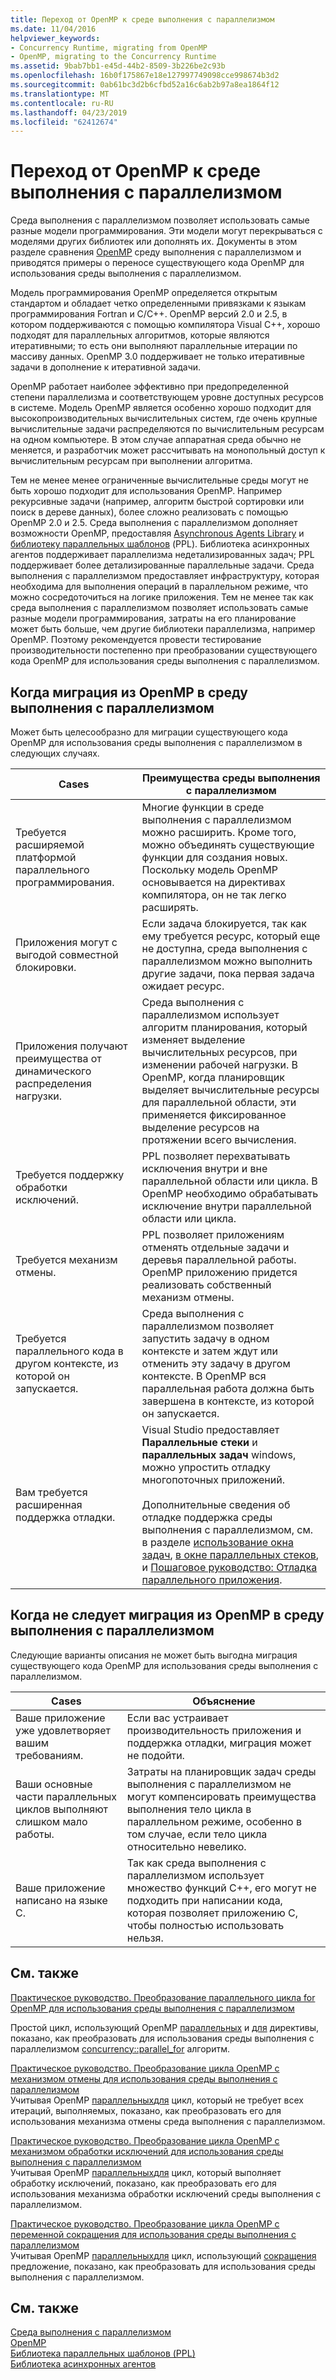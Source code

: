 ```yaml
---
title: Переход от OpenMP к среде выполнения с параллелизмом
ms.date: 11/04/2016
helpviewer_keywords:
- Concurrency Runtime, migrating from OpenMP
- OpenMP, migrating to the Concurrency Runtime
ms.assetid: 9bab7bb1-e45d-44b2-8509-3b226be2c93b
ms.openlocfilehash: 16b0f175867e18e127997749098cce998674b3d2
ms.sourcegitcommit: 0ab61bc3d2b6cfbd52a16c6ab2b97a8ea1864f12
ms.translationtype: MT
ms.contentlocale: ru-RU
ms.lasthandoff: 04/23/2019
ms.locfileid: "62412674"
---
```

# <a name="migrating-from-openmp-to-the-concurrency-runtime"></a>Переход от OpenMP к среде выполнения с параллелизмом

Среда выполнения с параллелизмом позволяет использовать самые разные модели программирования. Эти модели могут перекрываться с моделями других библиотек или дополнять их. Документы в этом разделе сравнения [OpenMP](../../parallel/concrt/comparing-the-concurrency-runtime-to-other-concurrency-models.md#openmp) среду выполнения с параллелизмом и приводятся примеры о переносе существующего кода OpenMP для использования среды выполнения с параллелизмом.

Модель программирования OpenMP определяется открытым стандартом и обладает четко определенными привязками к языкам программирования Fortran и C/C++. OpenMP версий 2.0 и 2.5, в котором поддерживаются с помощью компилятора Visual C++, хорошо подходят для параллельных алгоритмов, которые являются итеративными; то есть они выполняют параллельные итерации по массиву данных. OpenMP 3.0 поддерживает не только итеративные задачи в дополнение к итеративной задачи.

OpenMP работает наиболее эффективно при предопределенной степени параллелизма и соответствующем уровне доступных ресурсов в системе. Модель OpenMP является особенно хорошо подходит для высокопроизводительных вычислительных систем, где очень крупные вычислительные задачи распределяются по вычислительным ресурсам на одном компьютере. В этом случае аппаратная среда обычно не меняется, и разработчик может рассчитывать на монопольный доступ к вычислительным ресурсам при выполнении алгоритма.

Тем не менее менее ограниченные вычислительные среды могут не быть хорошо подходит для использования OpenMP. Например рекурсивные задачи (например, алгоритм быстрой сортировки или поиск в дереве данных), более сложно реализовать с помощью OpenMP 2.0 и 2.5. Среда выполнения с параллелизмом дополняет возможности OpenMP, предоставляя [Asynchronous Agents Library](../../parallel/concrt/asynchronous-agents-library.md) и [библиотеку параллельных шаблонов](../../parallel/concrt/parallel-patterns-library-ppl.md) (PPL). Библиотека асинхронных агентов поддерживает параллелизма недетализированных задач; PPL поддерживает более детализированные параллельные задачи. Среда выполнения с параллелизмом предоставляет инфраструктуру, которая необходима для выполнения операций в параллельном режиме, что можно сосредоточиться на логике приложения. Тем не менее так как среда выполнения с параллелизмом позволяет использовать самые разные модели программирования, затраты на его планирование может быть больше, чем другие библиотеки параллелизма, например OpenMP. Поэтому рекомендуется провести тестирование производительности постепенно при преобразовании существующего кода OpenMP для использования среды выполнения с параллелизмом.

## <a name="when-to-migrate-from-openmp-to-the-concurrency-runtime"></a>Когда миграция из OpenMP в среду выполнения с параллелизмом

Может быть целесообразно для миграции существующего кода OpenMP для использования среды выполнения с параллелизмом в следующих случаях.

|Cases|Преимущества среды выполнения с параллелизмом|
|-----------|-------------------------------------------|
|Требуется расширяемой платформой параллельного программирования.|Многие функции в среде выполнения с параллелизмом можно расширить. Кроме того, можно объединять существующие функции для создания новых. Поскольку модель OpenMP основывается на директивах компилятора, он не так легко расширять.|
|Приложения могут с выгодой совместной блокировки.|Если задача блокируется, так как ему требуется ресурс, который еще не доступна, среда выполнения с параллелизмом можно выполнить другие задачи, пока первая задача ожидает ресурс.|
|Приложения получают преимущества от динамического распределения нагрузки.|Среда выполнения с параллелизмом использует алгоритм планирования, который изменяет выделение вычислительных ресурсов, при изменении рабочей нагрузки. В OpenMP, когда планировщик выделяет вычислительные ресурсы для параллельной области, эти применяется фиксированное выделение ресурсов на протяжении всего вычисления.|
|Требуется поддержку обработки исключений.|PPL позволяет перехватывать исключения внутри и вне параллельной области или цикла. В OpenMP необходимо обрабатывать исключение внутри параллельной области или цикла.|
|Требуется механизм отмены.|PPL позволяет приложениям отменять отдельные задачи и деревья параллельной работы. OpenMP приложению придется реализовать собственный механизм отмены.|
|Требуется параллельного кода в другом контексте, из которой он запускается.|Среда выполнения с параллелизмом позволяет запустить задачу в одном контексте и затем ждут или отменить эту задачу в другом контексте. В OpenMP вся параллельная работа должна быть завершена в контексте, из которой он запускается.|
|Вам требуется расширенная поддержка отладки.|Visual Studio предоставляет **Параллельные стеки** и **параллельных задач** windows, можно упростить отладку многопоточных приложений.<br /><br /> Дополнительные сведения об отладке поддержка среды выполнения с параллелизмом, см. в разделе [использование окна задач](/visualstudio/debugger/using-the-tasks-window), [в окне параллельных стеков](/visualstudio/debugger/using-the-parallel-stacks-window), и [Пошаговое руководство: Отладка параллельного приложения](/visualstudio/debugger/walkthrough-debugging-a-parallel-application).|

## <a name="when-not-to-migrate-from-openmp-to-the-concurrency-runtime"></a>Когда не следует миграция из OpenMP в среду выполнения с параллелизмом

Следующие варианты описания не может быть выгодна миграция существующего кода OpenMP для использования среды выполнения с параллелизмом.

|Cases|Объяснение|
|-----------|-----------------|
|Ваше приложение уже удовлетворяет вашим требованиям.|Если вас устраивает производительность приложения и поддержка отладки, миграция может не подойти.|
|Ваши основные части параллельных циклов выполняют слишком мало работы.|Затраты на планировщик задач среды выполнения с параллелизмом не могут компенсировать преимущества выполнения тело цикла в параллельном режиме, особенно в том случае, если тело цикла относительно невелико.|
|Ваше приложение написано на языке C.|Так как среда выполнения с параллелизмом использует множество функций C++, его могут не подходить при написании кода, которая позволяет приложению C, чтобы полностью использовать нельзя.|

## <a name="related-topics"></a>См. также

[Практическое руководство. Преобразование параллельного цикла for OpenMP для использования среды выполнения с параллелизмом](../../parallel/concrt/how-to-convert-an-openmp-parallel-for-loop-to-use-the-concurrency-runtime.md)

Простой цикл, использующий OpenMP [параллельных](../../parallel/concrt/how-to-use-parallel-invoke-to-write-a-parallel-sort-routine.md#parallel) и [для](../../parallel/openmp/reference/for-openmp.md) директивы, показано, как преобразовать для использования среды выполнения с параллелизмом [concurrency::parallel_for](reference/concurrency-namespace-functions.md#parallel_for) алгоритм.

[Практическое руководство. Преобразование цикла OpenMP с механизмом отмены для использования среды выполнения с параллелизмом](../../parallel/concrt/convert-an-openmp-loop-that-uses-cancellation.md)<br/>
Учитывая OpenMP [параллельных](../../parallel/concrt/how-to-use-parallel-invoke-to-write-a-parallel-sort-routine.md#parallel)[для](../../parallel/openmp/reference/for-openmp.md) цикл, который не требует всех итераций, выполняемых, показано, как преобразовать его для использования механизма отмены среда выполнения с параллелизмом.

[Практическое руководство. Преобразование цикла OpenMP с механизмом обработки исключений для использования среды выполнения с параллелизмом](../../parallel/concrt/convert-an-openmp-loop-that-uses-exception-handling.md)<br/>
Учитывая OpenMP [параллельных](../../parallel/concrt/how-to-use-parallel-invoke-to-write-a-parallel-sort-routine.md#parallel)[для](../../parallel/openmp/reference/for-openmp.md) цикл, который выполняет обработку исключений, показано, как преобразовать его для использования механизма обработки исключений среды выполнения с параллелизмом.

[Практическое руководство. Преобразование цикла OpenMP с переменной сокращения для использования среды выполнения с параллелизмом](../../parallel/concrt/convert-an-openmp-loop-that-uses-a-reduction-variable.md)<br/>
Учитывая OpenMP [параллельных](../../parallel/concrt/how-to-use-parallel-invoke-to-write-a-parallel-sort-routine.md#parallel)[для](../../parallel/openmp/reference/for-openmp.md) цикл, использующий [сокращения](../../parallel/openmp/reference/reduction.md) предложение, показано, как преобразовать для использования среды выполнения с параллелизмом.

## <a name="see-also"></a>См. также

[Среда выполнения с параллелизмом](../../parallel/concrt/concurrency-runtime.md)<br/>
[OpenMP](../../parallel/concrt/comparing-the-concurrency-runtime-to-other-concurrency-models.md#openmp)<br/>
[Библиотека параллельных шаблонов (PPL)](../../parallel/concrt/parallel-patterns-library-ppl.md)<br/>
[Библиотека асинхронных агентов](../../parallel/concrt/asynchronous-agents-library.md)
